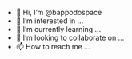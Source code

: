 - 👋 Hi, I’m @bappodospace
- 👀 I’m interested in ...
- 🌱 I’m currently learning ...
- 💞️ I’m looking to collaborate on ...
- 📫 How to reach me ...
